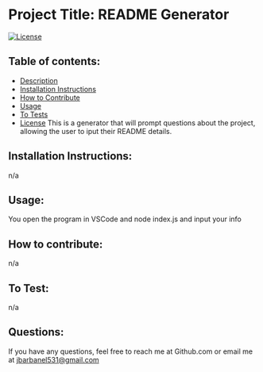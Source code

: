 # Project Title: README Generator
[![License](https://img.shields.io/badge/License-MIT-blue.svg)](https://opensource.org/licenses/)

        
## Table of contents:
* [Description](#description)
* [Installation Instructions](#installation)
* [How to Contribute](#contribution)
* [Usage](#usage)
* [To Tests](#tests)
* [License](#license)
This is a generator that will prompt questions about the project, allowing the user to iput their README details.
## Installation Instructions:
n/a
## Usage:
You open the program in VSCode and node index.js and input your info
## How to contribute:
n/a
## To Test:
n/a
## Questions:
If you have any questions, feel free to reach me at Github.com or email me at 
jbarbanel531@gmail.com
